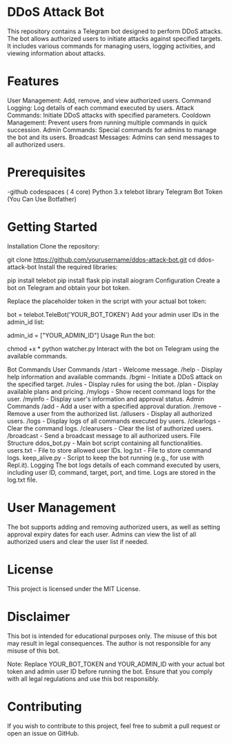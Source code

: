 # DDoS Attack Bot
This repository contains a Telegram bot designed to perform DDoS attacks. The bot allows authorized users to initiate attacks against specified targets. It includes various commands for managing users, logging activities, and viewing information about attacks.

# Features
User Management: Add, remove, and view authorized users.
Command Logging: Log details of each command executed by users.
Attack Commands: Initiate DDoS attacks with specified parameters.
Cooldown Management: Prevent users from running multiple commands in quick succession.
Admin Commands: Special commands for admins to manage the bot and its users.
Broadcast Messages: Admins can send messages to all authorized users.

# Prerequisites
-github codespaces ( 4 core)
Python 3.x
telebot library
Telegram Bot Token (You Can Use Botfather)

# Getting Started
Installation
Clone the repository:

git clone https://github.com/yourusername/ddos-attack-bot.git
cd ddos-attack-bot
Install the required libraries:

pip install telebot
pip install flask
pip install aiogram
Configuration
Create a bot on Telegram and obtain your bot token.

Replace the placeholder token in the script with your actual bot token:

bot = telebot.TeleBot('YOUR_BOT_TOKEN')
Add your admin user IDs in the admin_id list:

admin_id = ["YOUR_ADMIN_ID"]
Usage
Run the bot:

chmod +x *
python watcher.py
Interact with the bot on Telegram using the available commands.

Bot Commands
User Commands
/start - Welcome message.
/help - Display help information and available commands.
/bgmi <target> <port> <time> - Initiate a DDoS attack on the specified target.
/rules - Display rules for using the bot.
/plan - Display available plans and pricing.
/mylogs - Show recent command logs for the user.
/myinfo - Display user's information and approval status.
Admin Commands
/add <userId> <duration> - Add a user with a specified approval duration.
/remove <userId> - Remove a user from the authorized list.
/allusers - Display all authorized users.
/logs - Display logs of all commands executed by users.
/clearlogs - Clear the command logs.
/clearusers - Clear the list of authorized users.
/broadcast <message> - Send a broadcast message to all authorized users.
File Structure
ddos_bot.py - Main bot script containing all functionalities.
users.txt - File to store allowed user IDs.
log.txt - File to store command logs.
keep_alive.py - Script to keep the bot running (e.g., for use with Repl.it).
Logging
The bot logs details of each command executed by users, including user ID, command, target, port, and time. Logs are stored in the log.txt file.

# User Management
The bot supports adding and removing authorized users, as well as setting approval expiry dates for each user. Admins can view the list of all authorized users and clear the user list if needed.

# License
This project is licensed under the MIT License.

# Disclaimer
This bot is intended for educational purposes only. The misuse of this bot may result in legal consequences. The author is not responsible for any misuse of this bot.

Note: Replace YOUR_BOT_TOKEN and YOUR_ADMIN_ID with your actual bot token and admin user ID before running the bot. Ensure that you comply with all legal regulations and use this bot responsibly.

# Contributing
If you wish to contribute to this project, feel free to submit a pull request or open an issue on GitHub.
